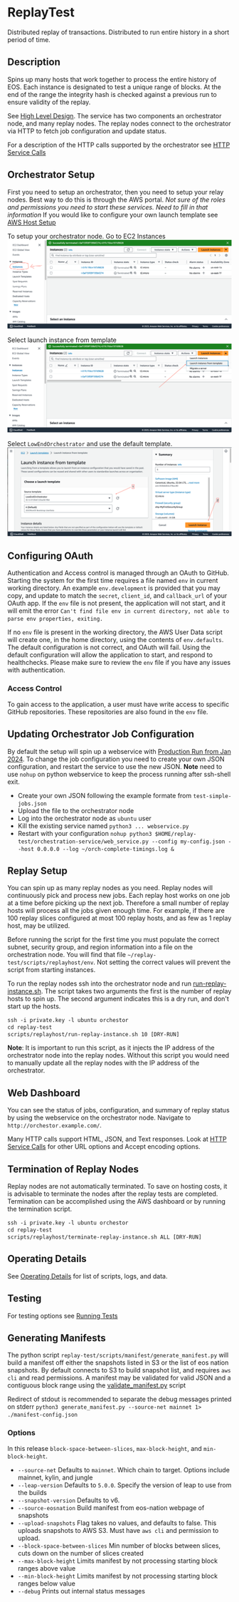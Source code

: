 # ReplayTest
Distributed replay of transactions. Distributed to run entire history in a short period of time.

## Description
Spins up many hosts that work together to process the entire history of EOS. Each instance is designated to test a unique range of blocks. At the end of the range the integrity hash is checked against a previous run to ensure validity of the replay.

See [High Level Design](docs/high-level-design.md). The service has two components an orchestrator node, and many replay nodes. The replay nodes connect to the orchestrator via HTTP to fetch job configuration and update status.

For a description of the HTTP calls supported by the orchestrator see [HTTP Service Calls](docs/http-service-calls.md)

## Orchestrator Setup
First you need to setup an orchestrator, then you need to setup your relay nodes. Best way to do this is through the AWS portal. *Not sure of the roles and permissions you need to start these services. Need to fill in that information* If you would like to configure your own launch template see [AWS Host Setup](docs/AWS-Host-Setup.md)

To setup your orchestrator node. Go to EC2 Instances
![EC2Instance](docs/images/CDEC2Instance.png)

Select launch instance from template
![LaunchTemplace](docs/images/CDLaunchTemplate.png)

Select `LowEndOrchestrator` and use the default template.
![OrchTemplaceSelect](docs/images/CDOrchTemplateSelect.png)

## Configuring OAuth
Authentication and Access control is managed through an OAuth to GitHub. Starting the system for the first time requires a file named `env` in current working directory. An example `env.development` is provided that you may copy, and update to match the `secret`, `client_id`, and `callback_url` of your OAuth app. If the `env` file is not present, the application will not start, and it will emit the error `Can't find file env in current directory, not able to parse env properties, exiting.`  

If no `env` file is present in the working directory, the AWS User Data script will create one, in the home directory, using the contents of `env.defaults`. The default configuration is not correct, and OAuth will fail. Using the default configuration will allow the application to start, and respond to healthchecks. Please make sure to review the `env` file if you have any issues with authentication.

### Access Control
To gain access to the application, a user must have write access to specific GitHub repositories. These repositories are also found in the `env` file.

## Updating Orchestrator Job Configuration
By default the setup will spin up a webservice with [Production Run from Jan 2024](meta-data/full-production-run-20240101.json). To change the job configuration you need to create your own JSON configuration, and restart the service to use the new JSON. **Note** need to use `nohup` on python webservice to keep the process running after ssh-shell exit.
- Create your own JSON following the example formate from `test-simple-jobs.json`
- Upload the file to the orchestrator node
- Log into the orchestrator node as `ubuntu` user
- Kill the existing service named `python3 ... webservice.py`
- Restart with your configuration `nohup python3 $HOME/replay-test/orchestration-service/web_service.py --config my-config.json --host 0.0.0.0 --log ~/orch-complete-timings.log &`

## Replay Setup
You can spin up as many replay nodes as you need. Replay nodes will continuously pick and process new jobs. Each replay host works on one job at a time before picking up the next job. Therefore a small number of replay hosts will process all the jobs given enough time. For example, if there are 100 replay slices configured at most 100 replay hosts, and as few as 1 replay host, may be utilized.

Before running the script for the first time you must populate the correct subnet, security group, and region information into a file on the orchestration node. You will find that file `~/replay-test/scripts/replayhost/env`. Not setting the correct values will prevent the script from starting instances.

To run the replay nodes ssh into the orchestrator node and run [run-replay-instance.sh](scripts/replayhost/run-replay-instance.sh). The script takes two arguments the first is the number of replay hosts to spin up. The second argument indicates this is a dry run, and don't start up the hosts.
```
ssh -i private.key -l ubuntu orchestor
cd replay-test
scripts/replayhost/run-replay-instance.sh 10 [DRY-RUN]
```

**Note**: It is important to run this script, as it injects the IP address of the orchestrator node into the replay nodes. Without this script you would need to manually update all the replay nodes with the IP address of the orchestrator.

## Web Dashboard
You can see the status of jobs, configuration, and summary of replay status by using the webservice on the orchestrator node. Navigate to `http://orchestor.example.com/`.

Many HTTP calls support HTML, JSON, and Text responses. Look at [HTTP Service Calls](docs/http-service-calls.md) for other URL options and Accept encoding options.

## Termination of Replay Nodes
Replay nodes are not automatically terminated. To save on hosting costs, it is advisable to terminate the nodes after the replay tests are completed. Termination can be accomplished using the AWS dashboard or by running the termination script.

```
ssh -i private.key -l ubuntu orchestor
cd replay-test
scripts/replayhost/terminate-replay-instance.sh ALL [DRY-RUN]
```

## Operating Details
See [Operating Details](docs/operating-details.md) for list of scripts, logs, and data.

## Testing
For testing options see [Running Tests](docs/running-tests.md)

## Generating Manifests
The python script `replay-test/scripts/manifest/generate_manifest.py` will build a manifest off either the snapshots listed in S3 or the list of eos nation snapshots. By default connects to S3 to build snapshot list, and requires `aws cli` and read permissions. A manifest may be validated for valid JSON and a contiguous block range using the [validate_manifest.py](scripts/manifest/validate_manifest.py) script

Redirect of stdout is recommended to separate the debug messages printed on stderr
`python3 generate_manifest.py --source-net mainnet 1> ./manifest-config.json`  

### Options
In this release `block-space-between-slices`, `max-block-height`, and `min-block-height`.

- `--source-net` Defaults to `mainnet`. Which chain to target. Options include mainnet, kylin, and jungle
- `--leap-version` Defaults to `5.0.0`. Specify the version of leap to use from the builds
- `--snapshot-version` Defaults to v6.
- `--source-eosnation` Build manifest from eos-nation webpage of snapshots
- `--upload-snapshots` Flag takes no values, and defaults to false. This uploads snapshots to AWS S3. Must have `aws cli` and permission to upload.
- `--block-space-between-slices` Min number of blocks between slices, cuts down on the number of slices created
- `--max-block-height` Limits manifest by not processing starting block ranges above value
- `--min-block-height` Limits manifest by not processing starting block ranges below value
- `--debug` Prints out internal status messages
